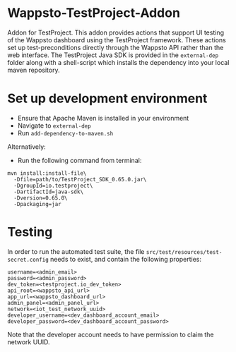 # Wappsto-TestProject-Addon
Addon for TestProject. This addon provides actions that support UI testing of the Wappsto dashboard using the TestProject framework. These actions set up test-preconditions directly through the Wappsto API rather than the web interface. The TestProject Java SDK is provided in the `external-dep` folder along with a shell-script which installs the dependency into your local maven repository.

# Set up development environment
* Ensure that Apache Maven is installed in your environment
* Navigate to `external-dep`
* Run `add-dependency-to-maven.sh`

Alternatively:
* Run the following command from terminal:
```
mvn install:install-file\
  -Dfile=path/to/TestProject_SDK_0.65.0.jar\
  -DgroupId=io.testproject\
  -DartifactId=java-sdk\
  -Dversion=0.65.0\
  -Dpackaging=jar
```

# Testing
In order to run the automated test suite, the file `src/test/resources/test-secret.config` needs to exist, and contain the following properties:
```
username=<admin_email>
password=<admin_password>
dev_token=<testproject.io_dev_token>
api_root=<wappsto_api_url>
app_url=<wappsto_dashboard_url>
admin_panel=<admin_panel_url>
network=<iot_test_network_uuid>
developer_username=<dev_dashboard_account_email>
developer_password=<dev_dashboard_account_password>
```
Note that the developer account needs to have permission to claim the network UUID.
